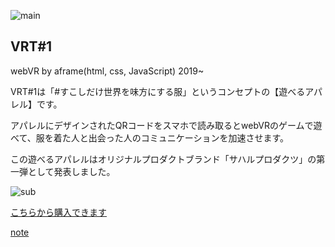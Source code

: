 ![main](https://arisaito.github.io/web/2D/assets/pf_img/vrt.PNG)
## VRT#1
webVR by aframe(html, css, JavaScript)
2019~

VRT#1は「#すこしだけ世界を味方にする服」というコンセプトの【遊べるアパレル】です。

アパレルにデザインされたQRコードをスマホで読み取るとwebVRのゲームで遊べて、服を着た人と出会った人のコミュニケーションを加速させます。

この遊べるアパレルはオリジナルプロダクトブランド「サハルプロダクツ」の第一弾として発表しました。

![sub](https://arisaito.github.io/web/2D/assets/pf_img/sub/vrt_sub1.png)

[こちらから購入できます](https://suzuri.jp/saharu54)

[note](https://note.mu/arisaito/n/na02a45eb305f)
